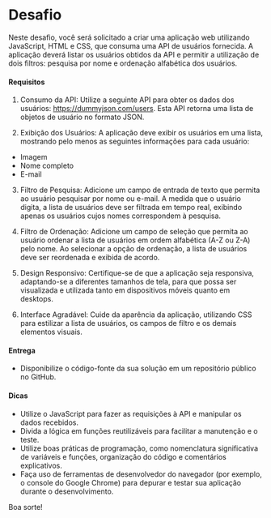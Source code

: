 # Desafio

Neste desafio, você será solicitado a criar uma aplicação web utilizando JavaScript, HTML e CSS, que consuma uma API de usuários fornecida. A aplicação deverá listar os usuários obtidos da API e permitir a utilização de dois filtros: pesquisa por nome e ordenação alfabética dos usuários.

#### Requisitos
1. Consumo da API: Utilize a seguinte API para obter os dados dos usuários: https://dummyjson.com/users. Esta API retorna uma lista de objetos de usuário no formato JSON.

2. Exibição dos Usuários: A aplicação deve exibir os usuários em uma lista, mostrando pelo menos as seguintes informações para cada usuário:
- Imagem
- Nome completo
- E-mail

3. Filtro de Pesquisa: Adicione um campo de entrada de texto que permita ao usuário pesquisar por nome ou e-mail. A medida que o usuário digita, a lista de usuários deve ser filtrada em tempo real, exibindo apenas os usuários cujos nomes correspondem à pesquisa.

4. Filtro de Ordenação: Adicione um campo de seleção que permita ao usuário ordenar a lista de usuários em ordem alfabética (A-Z ou Z-A) pelo nome. Ao selecionar a opção de ordenação, a lista de usuários deve ser reordenada e exibida de acordo.

5. Design Responsivo: Certifique-se de que a aplicação seja responsiva, adaptando-se a diferentes tamanhos de tela, para que possa ser visualizada e utilizada tanto em dispositivos móveis quanto em desktops.

6. Interface Agradável: Cuide da aparência da aplicação, utilizando CSS para estilizar a lista de usuários, os campos de filtro e os demais elementos visuais.

#### Entrega
- Disponibilize o código-fonte da sua solução em um repositório público no GitHub.

#### Dicas
- Utilize o JavaScript para fazer as requisições à API e manipular os dados recebidos.
- Divida a lógica em funções reutilizáveis para facilitar a manutenção e o teste.
- Utilize boas práticas de programação, como nomenclatura significativa de variáveis e funções, organização do código e comentários explicativos.
- Faça uso de ferramentas de desenvolvedor do navegador (por exemplo, o console do Google Chrome) para depurar e testar sua aplicação durante o desenvolvimento.

Boa sorte!
